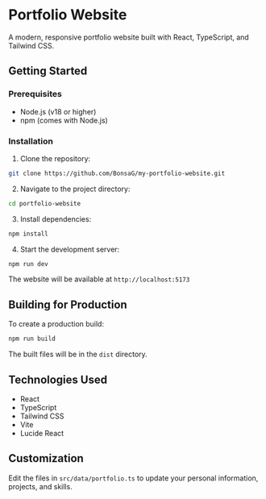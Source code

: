 # Portfolio Website

A modern, responsive portfolio website built with React, TypeScript, and Tailwind CSS.

## Getting Started

### Prerequisites

- Node.js (v18 or higher)
- npm (comes with Node.js)

### Installation

1. Clone the repository:
```bash
git clone https://github.com/BonsaG/my-portfolio-website.git
```

2. Navigate to the project directory:
```bash
cd portfolio-website
```

3. Install dependencies:
```bash
npm install
```

4. Start the development server:
```bash
npm run dev
```

The website will be available at `http://localhost:5173`

## Building for Production

To create a production build:

```bash
npm run build
```

The built files will be in the `dist` directory.

## Technologies Used

- React
- TypeScript
- Tailwind CSS
- Vite
- Lucide React

## Customization

Edit the files in `src/data/portfolio.ts` to update your personal information, projects, and skills.
